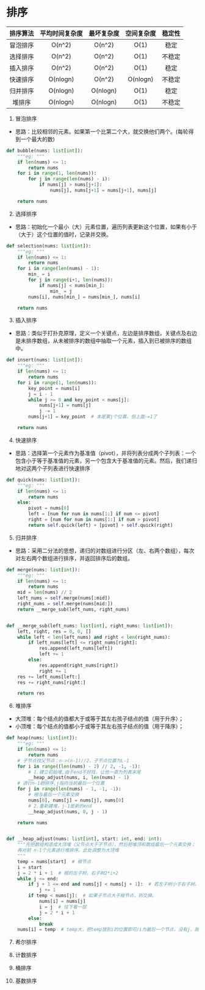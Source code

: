 # 排序

| 排序算法 | 平均时间复杂度 | 最坏复杂度 | 空间复杂度 | 稳定性 |
| :----: | :---------: | :------: | :------: | :---: |
| 冒泡排序 |   O(n^2)    |  O(n^2)  |  O(1)    |  稳定 |
| 选择排序 |   O(n^2)    |  O(n^2)  |  O(1)    | 不稳定 |
| 插入排序 |   O(n^2)    |  O(n^2)  |  O(1)    |  稳定 |
| 快速排序 |   O(nlogn)  |  O(n^2)  | O(nlogn) | 不稳定 |
| 归并排序 |   O(nlogn)  | O(nlogn) |  O(1)    |  稳定 |
| 堆排序  |   O(nlogn)  |  O(nlogn) | O(1)     | 不稳定 |


1. 冒泡排序
- 思路：比较相邻的元素。如果第一个比第二个大，就交换他们两个。(每轮得到一个最大的数)

```python
def bubble(nums: list[int]):
    """eg: """
    if len(nums) <= 1:
        return nums
    for i in range(1, len(nums)):
        for j in range(len(nums) - i):
            if nums[j] > nums[j+1]:
                nums[j], nums[j+1] = nums[j+1], nums[j]

    return nums
```

2. 选择排序
- 思路：初始化一个最小（大）元素位置，遍历列表更新这个位置，如果有小于（大于）这个位置的值时，记录并交换。

```python
def selection(nums: list[int]):
    """eg: """
    if len(nums) <= 1:
        return nums
    for i in range(len(nums) - 1):
        min_ = i
        for j in range(i+1, len(nums)):
            if nums[j] < nums[min_]:
                min_ = j
        nums[i], nums[min_] = nums[min_], nums[i]

    return nums
```

3. 插入排序
- 思路：类似于打扑克原理，定义一个关键点，左边是排序数组，关键点及右边是未排序数组，从未被排序的数组中抽取一个元素，插入到已被排序的数组中。

```python
def insert(nums: list[int]):
    """eg: """
    if len(nums) <= 1:
        return nums
    for i in range(1, len(nums)):
        key_point = nums[i]
        j = i - 1
        while j >= 0 and key_point < nums[j]:
            nums[j+1] = nums[j]
            j -= 1
        nums[j+1] = key_point  # 本是第j个位置，但上面-=1了

    return nums
```

4. 快速排序
- 思路：选择第一个元素作为基准值（pivot），并将列表分成两个子列表：一个包含小于等于基准值的元素，另一个包含大于基准值的元素。然后，我们递归地对这两个子列表进行快速排序

```python
def quick(nums: list[int]):
    """eg: """
    if len(nums) <= 1:
        return nums
    else:
        pivot = nums[0]
        left = [num for num in nums[1:] if num <= pivot]
        right = [num for num in nums[1:] if num > pivot]
        return self.quick(left) + [pivot] + self.quick(right)
```

5. 归并排序
- 思路：采用二分法的思想，递归的对数组进行分区（左、右两个数组），每次对左右两个数组进行排序，并返回排序后的数组。

```python
def merge(nums: list[int]):
    """eg: """
    if len(nums) <= 1:
        return nums
    mid = len(nums) // 2
    left_nums = self.merge(nums[:mid])
    right_nums = self.merge(nums[mid:])
    return __merge_sub(left_nums, right_nums)


def __merge_sub(left_nums: list[int], right_nums: list[int]):
    left, right, res = 0, 0, []
    while left < len(left_nums) and right < len(right_nums):
        if left_nums[left] <= right_nums[right]:
            res.append(left_nums[left])
            left += 1
        else:
            res.append(right_nums[right])
            right += 1
    res += left_nums[left:]
    res += right_nums[right:]

    return res
```

6. 堆排序
- 大顶堆：每个结点的值都大于或等于其左右孩子结点的值（用于升序）；
- 小顶堆：每个结点的值都小于或等于其左右孩子结点的值（用于降序）；

```python
def heap(nums: list[int]):
    """eg: """
    if len(nums) <= 1:
        return nums
    # 子节点找父节点：n->(n-1)//2，子节点位置为L-1
    for i in range((len(nums) - 2) // 2, -1, -1):
        # 1.建立初始堆,由于end不好找，让他一直为列表末尾
        __heap_adjust(nums, i, len(nums) - 1)
    # 进行n-1趟排序,j指向当前最后一个位置
    for j in range(len(nums) - 1, -1, -1):
        # 根与最后一个元素交换
        nums[0], nums[j] = nums[j], nums[0]
        # 2.重新建堆，j-1是新的end
        __heap_adjust(nums, 0, j - 1)

    return nums


def __heap_adjust(nums: list[int], start: int, end: int):
    """先把数组构造成大顶堆（父节点大于子节点），然后把堆顶和数组最后一个元素交换；
    再对前 n-1个元素进行堆排序。此处调整为大顶堆
    """
    temp = nums[start]  # 根节点
    i = start
    j = 2 * i + 1  # 根的左子树，右子树2*i+2
    while j <= end:
        if j + 1 <= end and nums[j] < nums[j + 1]:  # 若左子树小于右子树，j指向右子树
            j += 1
        if temp < nums[j]:  # 如果子节点大于根节点，则交换。
            nums[i] = nums[j]
            i = j  # 往下看一层
            j = 2 * i + 1
        else:
            break
    nums[i] = temp  # temp大，把temp放到i的位置即可/i为最后一个节点，没有j，就需要把temp放到i位置
```

7. 希尔排序

8. 计数排序

9. 桶排序 

10. 基数排序
